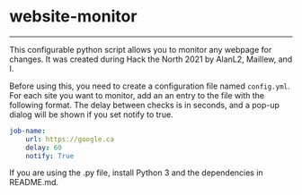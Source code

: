 # website-monitor

---

This configurable python script allows you to monitor any webpage for changes. It was created during Hack the North 2021 by AlanL2, Maillew, and I.

Before using this, you need to create a configuration file named `config.yml`. For each site you want to monitor, add an an entry to the file with the following format. The delay between checks is in seconds, and a pop-up dialog will be shown if you set notify to true.
```yaml
job-name:
    url: https://google.ca
    delay: 60
    notify: True
```
If you are using the .py file, install Python 3 and the dependencies in README.md.
